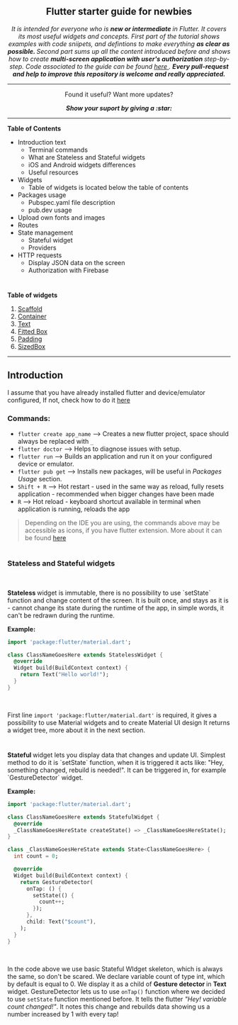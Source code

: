 <h2 align = "center"> Flutter starter guide for newbies </h1>
<p align = "center">
  <i>
     It is intended for everyone who is <b>new or intermediate </b> in Flutter. It covers its most useful widgets and  concepts.
     First part of the tutorial shows examples with code sniipets, and defintions to make everything <b> as clear as possible. </b>
     Second part sums up all the content introduced before and shows how to create <b> multi-screen application with user's authorization </b> step-by-step.
     Code associated to the guide can be found <a href = "https://github.com/wzslr321/flutter_guide"> here </a>.
     <b>Every pull-request and help to improve this repository is welcome and really appreciated.</b>
  </i>
</p>

---

<p align="center">
  Found it useful? Want more updates?
</p>

<p align = "center">
  <b> <i> Show your suport by giving a :star: </b> </i>
</p>

---

<b> Table of Contents </b>
* Introduction text
  * Terminal commands
  * What are Stateless and Stateful widgets 
  * iOS and Android widgets differences
  * Useful resources
* Widgets
  * Table of widgets is located below the table of contents
* Packages usage
  * Pubspec.yaml file description 
  * pub.dev usage
* Upload own fonts and images
* Routes
* State management 
  * Stateful widget 
  * Providers
* HTTP requests
  * Display JSON data on the screen 
  * Authorization with Firebase

#

<b> Table of widgets </b>
1. <a href="https://github.com/wzslr321/flutter_guide"> Scaffold </a>
2. <a href="https://github.com/wzslr321/flutter_guide"> Container </a>
3. <a href="https://github.com/wzslr321/flutter_guide"> Text </a> 
4. <a href="https://github.com/wzslr321/flutter_guide"> Fitted Box </a> 
5. <a href="https://github.com/wzslr321/flutter_guide"> Padding </a> 
6. <a href="https://github.com/wzslr321/flutter_guide"> SizedBox </a>

***

## Introduction 

<p> I assume that you have already installed flutter and device/emulator configured, If not, check how to do it <a href ="https://flutter.dev/docs/get-started/install"> here </a>

<br/>

### Commands:

* `flutter create app_name` --> Creates a new flutter project, space should always be replaced with `_`
* `flutter doctor` --> Helps to diagnose issues with setup. 
* `flutter run` --> Builds an application and run it on your configured device or emulator. 
* `flutter pub get` --> Installs new packages, will be useful in <i> Packages Usage </i> section.
* `Shift + R` --> Hot restart - used in the same way as reload, fully resets application - recommended when bigger changes have been made
* `R` --> Hot reload - keyboard shortcut available in terminal when application is running, reloads the app

> Depending on the IDE you are using, the commands above may be accessible as icons, if you have flutter extension. More about it can be found <a href="https://flutter.dev/docs/get-started/editor?tab=androidstudio"> here </a> 

#

### Stateless and Stateful widgets

<br/>

<p> 
  <b> Stateless </b> widget is immutable, there is no possibility to use `setState` function and change content of the screen. It is built once, and stays as it       is - cannot change its state during the runtime of the app, in simple words, it can't be redrawn during the runtime.
</p>

<b> Example: </b> 

```dart
import 'package:flutter/material.dart';

class ClassNameGoesHere extends StatelessWidget {
  @override
  Widget build(BuildContext context) {
    return Text("Hello world!");
  }
}
```

<br/>

First line `import 'package:flutter/material.dart'` is required, it gives a possibility to use Material widgets and to create Material UI design 
It returns a widget tree, more about it in the next section. 

#

<p> 
  <b> Stateful </b> widget lets you display data that changes and update UI. Simplest method to do it is `setState` function, when it is triggered it acts like: "Hey, something changed, rebuild is needed!". It can be triggered in, for example `GestureDetector` widget.
</p>

<b> Example: </b> 

```dart
import 'package:flutter/material.dart';

class ClassNameGoesHere extends StatefulWidget {
  @override
  _ClassNameGoesHereState createState() => _ClassNameGoesHereState();
}

class _ClassNameGoesHereState extends State<ClassNameGoesHere> {
  int count = 0;

  @override
  Widget build(BuildContext context) {
    return GestureDetector(
      onTap: () {
        setState(() {
          count++;
        });
      },
      child: Text("$count"),
    );
  }
}
```

<br/>

  In the code above we use basic Stateful WIdget skeleton, which is always the same, so don't be scared. We declare variable count of type int, which by default is equal to 0. We display it as a child of <b> Gesture detector </b> in <b> Text </b> widget. GestureDetector lets us to use `onTap()` function where we decided to use `setState` function mentioned before. It tells the flutter *"Hey! variable count changed!"*. It notes this change and rebuilds data showing us a number increased by 1 with every tap!

